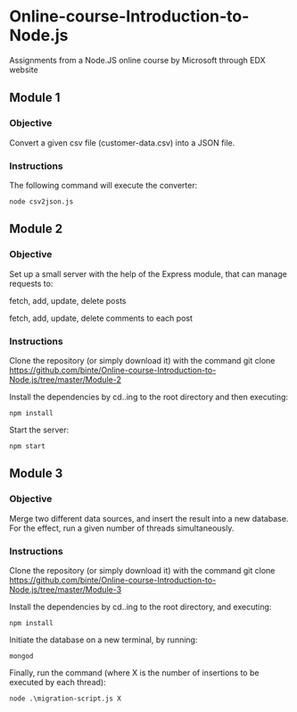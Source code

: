 # Online-course-Introduction-to-Node.js
Assignments from a Node.JS online course by Microsoft through EDX website

## Module 1
### Objective
Convert a given csv file (customer-data.csv) into a JSON file.

### Instructions
The following command will execute the converter:

```
node csv2json.js
```

## Module 2 
### Objective
Set up a small server with the help of the Express module, that can manage requests to:

fetch, add, update, delete posts

fetch, add, update, delete comments to each post

### Instructions
Clone the repository (or simply download it) with the command git clone https://github.com/binte/Online-course-Introduction-to-Node.js/tree/master/Module-2

Install the dependencies by cd..ing to the root directory and then executing: 
```
npm install
```

Start the server: 
```
npm start
```

## Module 3
### Objective
Merge two different data sources, and insert the result into a new database. For the effect, run a given number of threads simultaneously.

### Instructions
Clone the repository (or simply download it) with the command git clone https://github.com/binte/Online-course-Introduction-to-Node.js/tree/master/Module-3

Install the dependencies by cd..ing to the root directory, and executing: 
```
npm install
```

Initiate the database on a new terminal, by running: 
```
mongod
```

Finally, run the command (where X is the number of insertions to be executed by each thread): 
```
node .\migration-script.js X
```
